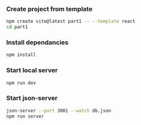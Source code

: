 ### Create project from template
```bash
npm create vite@latest part1 -- --template react
cd part1
```

### Install dependancies
```bash
npm install
```

### Start local server
```bash
npm run dev
```

### Start json-server
```bash
json-server --port 3001 --watch db.json
npm run server
```